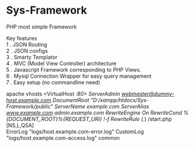 # Sys-Framework
PHP most simple Framework


Key features<br>
1 . JSON Routing<br>
2 . JSON configs<br>
3 . Smarty Templator<br>
4 . MVC  (Model View Controller) architecture<br>
5 . Javascript Framework corresponding to PHP Views.<br>
6 . Mysql Connection Wrapper for easy query management<br>
7 . Easy setup (no commandline need)


apache vhosts
<VirtualHost *:80>
    ServerAdmin webmaster@dummy-host.example.com
    DocumentRoot "D:/xampp/htdocs/Sys-Framework/public"
    ServerName example.com
    ServerAlias www.example.com admin.example.com
    RewriteEngine On
    RewriteCond %{DOCUMENT_ROOT}%{REQUEST_URI} !-f
    RewriteRule (.*) /start.php [NS,L,QSA]   
    ErrorLog "logs/host.example.com-error.log"
    CustomLog "logs/host.example.com-access.log" common
</VirtualHost>
